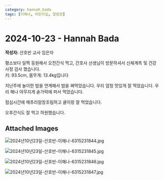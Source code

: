 ```yaml
---
category: hannah_bada
tags: [이해나, 어린이집, 알림장]
---
```


# 2024-10-23 - Hannah Bada

**작성자:** 산호반 교사 임은자  

평소보다 일찍 등원해서 오전간식 먹고, 간호사 선생님이 방문하셔서 신체계측 및 건강사정 검사 했습니다.  
키: 93.5cm,  몸무게:  13.4kg입니다

지난주에 놀이한 밤을 연계해서 밤을 쪄먹었습니다. 우리 엄청 맛있게 잘 먹었습니다. 우리 해나 야무지게 숟가락에 퍼서 먹었습니다.

점심시간에 메추리알장조림하고 귤이랑 잘 먹었습니다.

오후간식도 잘 먹고 하원했습니다.

## Attached Images
![2024년10년23일-산호반-이해나-6315231844.jpg](https://feghi.github.io/assets/img/bada_photo/2024년10년23일-산호반-이해나-6315231844.jpg)

![2024년10년23일-산호반-이해나-6315231845.jpg](https://feghi.github.io/assets/img/bada_photo/2024년10년23일-산호반-이해나-6315231845.jpg)

![2024년10년23일-산호반-이해나-6315231846.jpg](https://feghi.github.io/assets/img/bada_photo/2024년10년23일-산호반-이해나-6315231846.jpg)

![2024년10년23일-산호반-이해나-6315231847.jpg](https://feghi.github.io/assets/img/bada_photo/2024년10년23일-산호반-이해나-6315231847.jpg)

